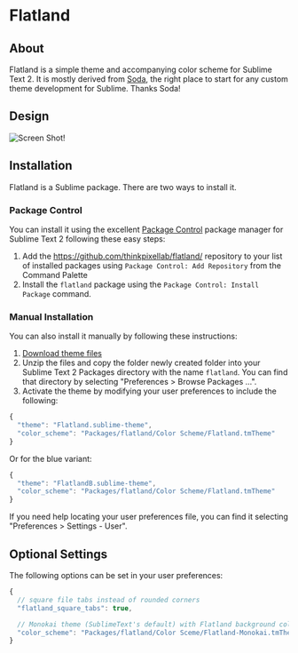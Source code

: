 # Flatland

## About

Flatland is a simple theme and accompanying color scheme for Sublime Text 2. It is mostly derived from  [Soda](https://github.com/buymeasoda/soda-theme), the right place to start for any custom theme development for Sublime. Thanks Soda!

## Design

![Screen Shot!](https://raw.github.com/thinkpixellab/flatland/master/resources/screenshot.png)


## Installation
Flatland is a Sublime package. There are two ways to install it.

### Package Control
You can install it using the excellent [Package Control][] package manager for Sublime Text 2 following these easy steps:

1. Add the https://github.com/thinkpixellab/flatland/ repository to your list of installed packages using `Package Control: Add Repository` from the Command Palette
2. Install the `flatland` package using the `Package Control: Install Package` command.

[Package Control]: http://wbond.net/sublime_packages/package_control

### Manual Installation
You can also install it manually by following these instructions:

1. [Download theme files](https://github.com/thinkpixellab/flatland/archive/master.zip)
2. Unzip the files and copy the folder newly created folder into your Sublime Text 2 Packages directory with the name `flatland`. You can find that directory by selecting "Preferences > Browse Packages ...".
3. Activate the theme by modifying your user preferences to include the following:

```javascript
{
  "theme": "Flatland.sublime-theme",
  "color_scheme": "Packages/flatland/Color Scheme/Flatland.tmTheme"
}
```

Or for the blue variant:

```javascript
{
  "theme": "FlatlandB.sublime-theme",
  "color_scheme": "Packages/flatland/Color Scheme/Flatland.tmTheme"
}
```

If you need help locating your user preferences file, you can find it selecting "Preferences > Settings - User".

## Optional Settings
The following options can be set in your user preferences:

```javascript
{
  // square file tabs instead of rounded corners
  "flatland_square_tabs": true,

  // Monokai theme (SublimeText's default) with Flatland background color
  "color_scheme": "Packages/flatland/Color Sceme/Flatland-Monokai.tmTheme"
}
```
